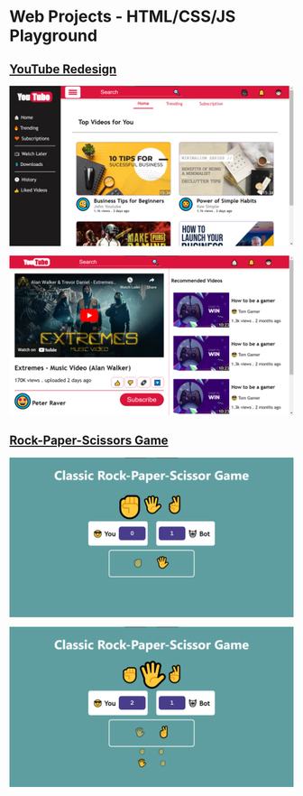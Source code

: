# Web Projects - HTML/CSS/JS Playground

## [YouTube Redesign](https://indiecodermm.github.io/modern-websites/youtube/index.html)

![Screenshot 1](https://github.com/IndieCoderMM/modern-websites/blob/master/screenshots/ss-yt-home.png)

![Screenshot 1](https://github.com/IndieCoderMM/modern-websites/blob/master/screenshots/ss-yt-player.png)

## [Rock-Paper-Scissors Game](https://indiecodermm.github.io/modern-websites/rock-paper-scissor/index.html)

![Screenshot 1](https://github.com/IndieCoderMM/modern-websites/blob/master/screenshots/ss-rps-1.png)

![Screenshot 1](https://github.com/IndieCoderMM/modern-websites/blob/master/screenshots/ss-rps-2.png)
